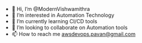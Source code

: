 - 👋 Hi, I’m @ModernVishwamithra
- 👀 I’m interested in Automation Technology
- 🌱 I’m currently learning CI/CD tools
- 💞️ I’m looking to collaborate on Automation tools
- 📫 How to reach me awsdevops.pavan@gmail.com

<!---
ModernVishwamithra/ModernVishwamithra is a ✨ special ✨ repository because its `README.md` (this file) appears on your GitHub profile.
You can click the Preview link to take a look at your changes.
--->
